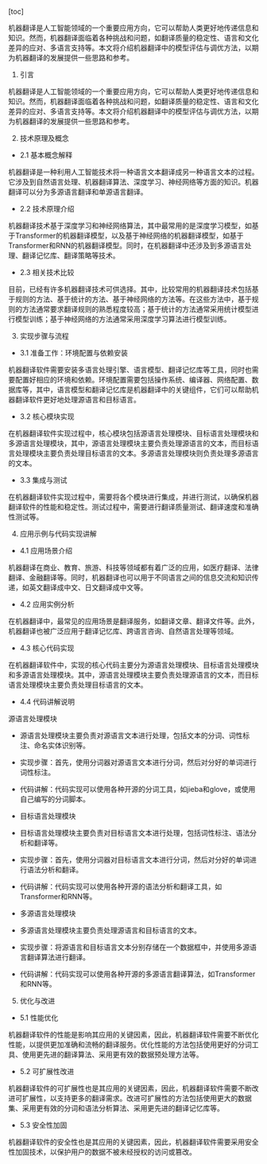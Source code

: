 
[toc]                    
                
                
机器翻译是人工智能领域的一个重要应用方向，它可以帮助人类更好地传递信息和知识。然而，机器翻译面临着各种挑战和问题，如翻译质量的稳定性、语言和文化差异的应对、多语言支持等。本文将介绍机器翻译中的模型评估与调优方法，以期为机器翻译的发展提供一些思路和参考。

1. 引言

机器翻译是人工智能领域的一个重要应用方向，它可以帮助人类更好地传递信息和知识。然而，机器翻译面临着各种挑战和问题，如翻译质量的稳定性、语言和文化差异的应对、多语言支持等。本文将介绍机器翻译中的模型评估与调优方法，以期为机器翻译的发展提供一些思路和参考。

2. 技术原理及概念

- 2.1 基本概念解释

机器翻译是一种利用人工智能技术将一种语言文本翻译成另一种语言文本的过程。它涉及到自然语言处理、机器翻译算法、深度学习、神经网络等方面的知识。机器翻译可以分为多源语言翻译和单源语言翻译。

- 2.2 技术原理介绍

机器翻译技术基于深度学习和神经网络算法，其中最常用的是深度学习模型，如基于Transformer的机器翻译模型，以及基于神经网络的机器翻译模型，如基于Transformer和RNN的机器翻译模型。同时，在机器翻译中还涉及到多源语言处理、翻译记忆库、翻译策略等技术。

- 2.3 相关技术比较

目前，已经有许多机器翻译技术可供选择。其中，比较常用的机器翻译技术包括基于规则的方法、基于统计的方法、基于神经网络的方法等。在这些方法中，基于规则的方法通常要求翻译规则的熟悉程度较高；基于统计的方法通常采用统计模型进行模型训练；基于神经网络的方法通常采用深度学习算法进行模型训练。

3. 实现步骤与流程

- 3.1 准备工作：环境配置与依赖安装

机器翻译软件需要安装多语言处理引擎、语言模型、翻译记忆库等工具，同时也需要配置好相应的环境和依赖。环境配置需要包括操作系统、编译器、网络配置、数据库等，其中，语言模型和翻译记忆库是机器翻译中的关键组件，它们可以帮助机器翻译软件更好地处理源语言和目标语言。

- 3.2 核心模块实现

在机器翻译软件实现过程中，核心模块包括源语言处理模块、目标语言处理模块和多源语言处理模块，其中，源语言处理模块主要负责处理源语言的文本，而目标语言处理模块主要负责处理目标语言的文本。多源语言处理模块则负责处理多源语言的文本。

- 3.3 集成与测试

在机器翻译软件实现过程中，需要将各个模块进行集成，并进行测试，以确保机器翻译软件的性能和稳定性。测试过程中，需要进行翻译质量测试、翻译速度和准确性测试等。

4. 应用示例与代码实现讲解

- 4.1 应用场景介绍

机器翻译在商业、教育、旅游、科技等领域都有着广泛的应用，如医疗翻译、法律翻译、金融翻译等。同时，机器翻译也可以用于不同语言之间的信息交流和知识传递，如英文翻译成中文、日文翻译成中文等。

- 4.2 应用实例分析

在机器翻译中，最常见的应用场景是翻译服务，如翻译文章、翻译文件等。此外，机器翻译也被广泛应用于翻译记忆库、跨语言咨询、自然语言处理等领域。

- 4.3 核心代码实现

在机器翻译软件中，实现的核心代码主要分为源语言处理模块、目标语言处理模块和多源语言处理模块。其中，源语言处理模块主要负责处理源语言的文本，而目标语言处理模块主要负责处理目标语言的文本。

- 4.4 代码讲解说明

源语言处理模块

- 源语言处理模块主要负责对源语言文本进行处理，包括文本的分词、词性标注、命名实体识别等。
- 实现步骤：首先，使用分词器对源语言文本进行分词，然后对分好的单词进行词性标注。
- 代码讲解：代码实现可以使用各种开源的分词工具，如jieba和glove，或使用自己编写的分词脚本。

- 目标语言处理模块

- 目标语言处理模块主要负责对目标语言文本进行处理，包括词性标注、语法分析和翻译等。
- 实现步骤：首先，使用分词器对目标语言文本进行分词，然后对分好的单词进行语法分析和翻译。
- 代码讲解：代码实现可以使用各种开源的语法分析和翻译工具，如Transformer和RNN等。

- 多源语言处理模块

- 多源语言处理模块主要负责处理源语言和目标语言的文本。
- 实现步骤：将源语言和目标语言文本分别存储在一个数据框中，并使用多源语言翻译算法进行翻译。
- 代码讲解：代码实现可以使用各种开源的多源语言翻译算法，如Transformer和RNN等。

5. 优化与改进

- 5.1 性能优化

机器翻译软件的性能是影响其应用的关键因素，因此，机器翻译软件需要不断优化性能，以提供更加准确和流畅的翻译服务。优化性能的方法包括使用更好的分词工具、使用更先进的翻译算法、采用更有效的数据预处理方法等。

- 5.2 可扩展性改进

机器翻译软件的可扩展性也是其应用的关键因素，因此，机器翻译软件需要不断改进可扩展性，以支持更多的翻译需求。改进可扩展性的方法包括使用更大的数据集、采用更有效的分词和语法分析算法、采用更先进的翻译记忆库等。

- 5.3 安全性加固

机器翻译软件的安全性也是其应用的关键因素，因此，机器翻译软件需要采用安全性加固技术，以保护用户的数据不被未经授权的访问或篡改。

